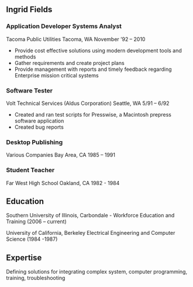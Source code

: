 ## Ingrid Fields


### Application Developer Systems Analyst

Tacoma Public Utilities Tacoma, WA November ’92 – 2010
- Provide cost effective solutions using modern development tools and methods
- Gather requirements and create project plans
- Provide management with reports and timely feedback regarding Enterprise mission
critical systems


### Software Tester

Volt Technical Services (Aldus Corporation) Seattle, WA 5/91 – 6/92
- Created and ran test scripts for Presswise, a Macintosh prepress software application
- Created bug reports


### Desktop Publishing
Various Companies     Bay Area, CA           1985 – 1991

### Student Teacher
Far West High School   Oakland, CA          1982 - 1984

## Education	
Southern University of Illinois, Carbondale  -
Workforce Education and Training (2006 – current)

University of California, Berkeley 
Electrical Engineering and Computer Science (1984 -1987)

## Expertise	
Defining solutions for integrating complex system, computer programming, training, troubleshooting

